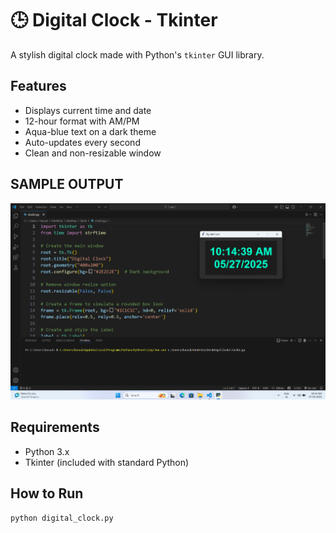 # 🕒 Digital Clock - Tkinter

A stylish digital clock made with Python's `tkinter` GUI library.

## Features

- Displays current time and date
- 12-hour format with AM/PM
- Aqua-blue text on a dark theme
- Auto-updates every second
- Clean and non-resizable window

## SAMPLE OUTPUT

![screenshot](digital_clock_Output.png) 

## Requirements

- Python 3.x
- Tkinter (included with standard Python)

## How to Run

```bash
python digital_clock.py
